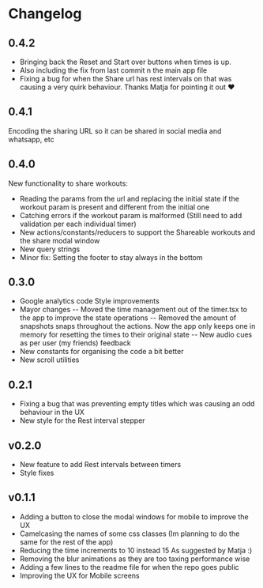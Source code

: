 # Changelog

## 0.4.2

- Bringing back the Reset and Start over buttons when times is up.
- Also including the fix from last commit n the main app file
- Fixing a bug for when the Share url has rest intervals on that was causing a very quirk behaviour. Thanks Matja for pointing it out ♥

## 0.4.1

Encoding the sharing URL so it can be shared in social media and whatsapp, etc

## 0.4.0

New functionality to share workouts:

- Reading the params from the url and replacing the initial state if the workout param is present and different from the initial one
- Catching errors if the workout param is malformed (Still need to add validation per each individual timer)
- New actions/constants/reducers to support the Shareable workouts and the share modal window
- New query strings
- Minor fix: Setting the footer to stay always in the bottom

## 0.3.0

- Google analytics code Style improvements
- Mayor changes
  -- Moved the time management out of the timer.tsx to the app to improve the state operations
  -- Removed the amount of snapshots snaps throughout the actions. Now the app only keeps one in memory for resetting the times to their original state
  -- New audio cues as per user (my friends) feedback
- New constants for organising the code a bit better
- New scroll utilities

## 0.2.1

- Fixing a bug that was preventing empty titles which was causing an odd behaviour in the UX
- New style for the Rest interval stepper

## v0.2.0

- New feature to add Rest intervals between timers
- Style fixes

## v0.1.1

- Adding a button to close the modal windows for mobile to improve the UX
- Camelcasing the names of some css classes (Im planning to do the same for the rest of the app)
- Reducing the time increments to 10 instead 15 As suggested by Matja :)
- Removing the blur animations as they are too taxing performance wise
- Adding a few lines to the readme file for when the repo goes public
- Improving the UX for Mobile screens
